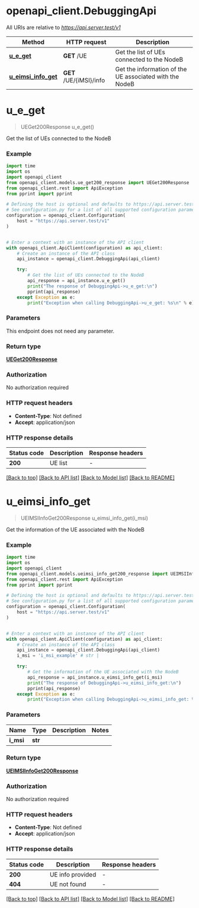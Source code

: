 # openapi_client.DebuggingApi

All URIs are relative to *https://api.server.test/v1*

Method | HTTP request | Description
------------- | ------------- | -------------
[**u_e_get**](DebuggingApi.md#u_e_get) | **GET** /UE | Get the list of UEs connected to the NodeB
[**u_eimsi_info_get**](DebuggingApi.md#u_eimsi_info_get) | **GET** /UE/{iMSI}/info | Get the information of the UE associated with the NodeB


# **u_e_get**
> UEGet200Response u_e_get()

Get the list of UEs connected to the NodeB

### Example

```python
import time
import os
import openapi_client
from openapi_client.models.ue_get200_response import UEGet200Response
from openapi_client.rest import ApiException
from pprint import pprint

# Defining the host is optional and defaults to https://api.server.test/v1
# See configuration.py for a list of all supported configuration parameters.
configuration = openapi_client.Configuration(
    host = "https://api.server.test/v1"
)


# Enter a context with an instance of the API client
with openapi_client.ApiClient(configuration) as api_client:
    # Create an instance of the API class
    api_instance = openapi_client.DebuggingApi(api_client)

    try:
        # Get the list of UEs connected to the NodeB
        api_response = api_instance.u_e_get()
        print("The response of DebuggingApi->u_e_get:\n")
        pprint(api_response)
    except Exception as e:
        print("Exception when calling DebuggingApi->u_e_get: %s\n" % e)
```



### Parameters
This endpoint does not need any parameter.

### Return type

[**UEGet200Response**](UEGet200Response.md)

### Authorization

No authorization required

### HTTP request headers

 - **Content-Type**: Not defined
 - **Accept**: application/json

### HTTP response details
| Status code | Description | Response headers |
|-------------|-------------|------------------|
**200** | UE list |  -  |

[[Back to top]](#) [[Back to API list]](../README.md#documentation-for-api-endpoints) [[Back to Model list]](../README.md#documentation-for-models) [[Back to README]](../README.md)

# **u_eimsi_info_get**
> UEIMSIInfoGet200Response u_eimsi_info_get(i_msi)

Get the information of the UE associated with the NodeB

### Example

```python
import time
import os
import openapi_client
from openapi_client.models.ueimsi_info_get200_response import UEIMSIInfoGet200Response
from openapi_client.rest import ApiException
from pprint import pprint

# Defining the host is optional and defaults to https://api.server.test/v1
# See configuration.py for a list of all supported configuration parameters.
configuration = openapi_client.Configuration(
    host = "https://api.server.test/v1"
)


# Enter a context with an instance of the API client
with openapi_client.ApiClient(configuration) as api_client:
    # Create an instance of the API class
    api_instance = openapi_client.DebuggingApi(api_client)
    i_msi = 'i_msi_example' # str | 

    try:
        # Get the information of the UE associated with the NodeB
        api_response = api_instance.u_eimsi_info_get(i_msi)
        print("The response of DebuggingApi->u_eimsi_info_get:\n")
        pprint(api_response)
    except Exception as e:
        print("Exception when calling DebuggingApi->u_eimsi_info_get: %s\n" % e)
```



### Parameters

Name | Type | Description  | Notes
------------- | ------------- | ------------- | -------------
 **i_msi** | **str**|  | 

### Return type

[**UEIMSIInfoGet200Response**](UEIMSIInfoGet200Response.md)

### Authorization

No authorization required

### HTTP request headers

 - **Content-Type**: Not defined
 - **Accept**: application/json

### HTTP response details
| Status code | Description | Response headers |
|-------------|-------------|------------------|
**200** | UE info provided |  -  |
**404** | UE not found |  -  |

[[Back to top]](#) [[Back to API list]](../README.md#documentation-for-api-endpoints) [[Back to Model list]](../README.md#documentation-for-models) [[Back to README]](../README.md)

